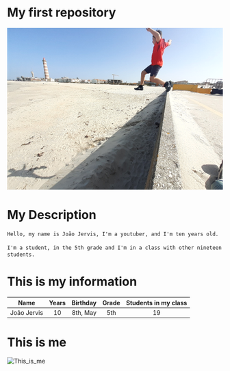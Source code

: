 # My first repository

![](salto_radical_foto.png)

# My Description
    Hello, my name is João Jervis, I'm a youtuber, and I'm ten years old.
    
    I'm a student, in the 5th grade and I'm in a class with other nineteen students.

# This is my information

| Name        | Years       | Birthday      | Grade  | Students in my class |
| :----:      |    :----:   |     :----:    | :----: |        :----:        |
| João Jervis | 10          | 8th, May      | 5th    | 19                   |

# This is me

![This_is_me](https://user-images.githubusercontent.com/80167045/110324162-8806a880-800d-11eb-9af3-ea89840ebaaa.jpg)
